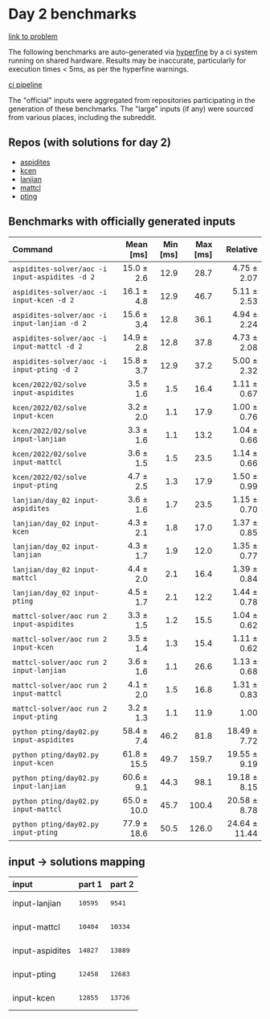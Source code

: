 # Day 2 benchmarks

[link to problem](http://adventofcode.com/2022/day/2)

The following benchmarks are auto-generated via [hyperfine](https://github.com/sharkdp/hyperfine) by a ci system running on shared hardware. Results may be inaccurate, particularly for execution times < 5ms, as per the hyperfine warnings.

[ci pipeline](http://ci.papercode.net:8080/teams/aoc2022/pipelines/aoc-compare-2022)

The "official" inputs were aggregated from repositories participating in the generation of these benchmarks. The "large" inputs (if any) were sourced from various places, including the subreddit.

## Repos (with solutions for day 2)


- [aspidites](https://github.com/aspidites/aoc2022)
- [kcen](https://github.com/kcen/AdventOfCode)
- [lanjian](https://github.com/LanJian/aoc-2022)
- [mattcl](https://github.com/mattcl/aoc2022)
- [pting](https://github.com/pting/aoc2022)

## Benchmarks with officially generated inputs
| Command | Mean [ms] | Min [ms] | Max [ms] | Relative |
|:---|---:|---:|---:|---:|
| `aspidites-solver/aoc -i input-aspidites -d 2` | 15.0 ± 2.6 | 12.9 | 28.7 | 4.75 ± 2.07 |
| `aspidites-solver/aoc -i input-kcen -d 2` | 16.1 ± 4.8 | 12.9 | 46.7 | 5.11 ± 2.53 |
| `aspidites-solver/aoc -i input-lanjian -d 2` | 15.6 ± 3.4 | 12.8 | 36.1 | 4.94 ± 2.24 |
| `aspidites-solver/aoc -i input-mattcl -d 2` | 14.9 ± 2.8 | 12.8 | 37.8 | 4.73 ± 2.08 |
| `aspidites-solver/aoc -i input-pting -d 2` | 15.8 ± 3.7 | 12.9 | 37.2 | 5.00 ± 2.32 |
| `kcen/2022/02/solve input-aspidites` | 3.5 ± 1.6 | 1.5 | 16.4 | 1.11 ± 0.67 |
| `kcen/2022/02/solve input-kcen` | 3.2 ± 2.0 | 1.1 | 17.9 | 1.00 ± 0.76 |
| `kcen/2022/02/solve input-lanjian` | 3.3 ± 1.6 | 1.1 | 13.2 | 1.04 ± 0.66 |
| `kcen/2022/02/solve input-mattcl` | 3.6 ± 1.5 | 1.5 | 23.5 | 1.14 ± 0.66 |
| `kcen/2022/02/solve input-pting` | 4.7 ± 2.5 | 1.3 | 17.9 | 1.50 ± 0.99 |
| `lanjian/day_02 input-aspidites` | 3.6 ± 1.6 | 1.7 | 23.5 | 1.15 ± 0.70 |
| `lanjian/day_02 input-kcen` | 4.3 ± 2.1 | 1.8 | 17.0 | 1.37 ± 0.85 |
| `lanjian/day_02 input-lanjian` | 4.3 ± 1.7 | 1.9 | 12.0 | 1.35 ± 0.77 |
| `lanjian/day_02 input-mattcl` | 4.4 ± 2.0 | 2.1 | 16.4 | 1.39 ± 0.84 |
| `lanjian/day_02 input-pting` | 4.5 ± 1.7 | 2.1 | 12.2 | 1.44 ± 0.78 |
| `mattcl-solver/aoc run 2 input-aspidites` | 3.3 ± 1.5 | 1.2 | 15.5 | 1.04 ± 0.62 |
| `mattcl-solver/aoc run 2 input-kcen` | 3.5 ± 1.4 | 1.3 | 15.4 | 1.11 ± 0.62 |
| `mattcl-solver/aoc run 2 input-lanjian` | 3.6 ± 1.6 | 1.1 | 26.6 | 1.13 ± 0.68 |
| `mattcl-solver/aoc run 2 input-mattcl` | 4.1 ± 2.0 | 1.5 | 16.8 | 1.31 ± 0.83 |
| `mattcl-solver/aoc run 2 input-pting` | 3.2 ± 1.3 | 1.1 | 11.9 | 1.00 |
| `python pting/day02.py input-aspidites` | 58.4 ± 7.4 | 46.2 | 81.8 | 18.49 ± 7.72 |
| `python pting/day02.py input-kcen` | 61.8 ± 15.5 | 49.7 | 159.7 | 19.55 ± 9.19 |
| `python pting/day02.py input-lanjian` | 60.6 ± 9.1 | 44.3 | 98.1 | 19.18 ± 8.15 |
| `python pting/day02.py input-mattcl` | 65.0 ± 10.0 | 45.7 | 100.4 | 20.58 ± 8.78 |
| `python pting/day02.py input-pting` | 77.9 ± 18.6 | 50.5 | 126.0 | 24.64 ± 11.44 |

## input -> solutions mapping
|input|part 1|part 2|
|:---|:---|:---|
|input-lanjian|<pre>10595</pre>|<pre>9541</pre>|
|input-mattcl|<pre>10404</pre>|<pre>10334</pre>|
|input-aspidites|<pre>14827</pre>|<pre>13889</pre>|
|input-pting|<pre>12458</pre>|<pre>12683</pre>|
|input-kcen|<pre>12855</pre>|<pre>13726</pre>|
